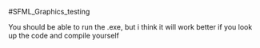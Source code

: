 #SFML_Graphics_testing

You should be able to run the .exe, but i think it will work better if you look up the code and compile yourself
